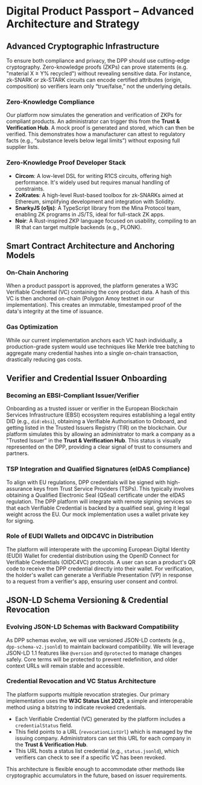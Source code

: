 # Digital Product Passport – Advanced Architecture and Strategy

## Advanced Cryptographic Infrastructure
To ensure both compliance and privacy, the DPP should use cutting-edge cryptography. Zero-knowledge proofs (ZKPs) can prove statements (e.g. "material X ≥ Y% recycled") without revealing sensitive data. For instance, zk-SNARK or zk-STARK circuits can encode certified attributes (origin, composition) so verifiers learn only “true/false,” not the underlying details.

### Zero-Knowledge Compliance
Our platform now simulates the generation and verification of ZKPs for compliant products. An administrator can trigger this from the **Trust & Verification Hub**. A mock proof is generated and stored, which can then be verified. This demonstrates how a manufacturer can attest to regulatory facts (e.g., “substance levels below legal limits”) without exposing full supplier lists.

### Zero-Knowledge Proof Developer Stack
- **Circom**: A low-level DSL for writing R1CS circuits, offering high performance. It's widely used but requires manual handling of constraints.
- **ZoKrates**: A high-level Rust-based toolbox for zk-SNARKs aimed at Ethereum, simplifying development and integration with Solidity.
- **SnarkyJS (o1js)**: A TypeScript library from the Mina Protocol team, enabling ZK programs in JS/TS, ideal for full-stack ZK apps.
- **Noir**: A Rust-inspired ZKP language focused on usability, compiling to an IR that can target multiple backends (e.g., PLONK).

## Smart Contract Architecture and Anchoring Models

### On-Chain Anchoring
When a product passport is approved, the platform generates a W3C Verifiable Credential (VC) containing the core product data. A hash of this VC is then anchored on-chain (Polygon Amoy testnet in our implementation). This creates an immutable, timestamped proof of the data's integrity at the time of issuance.

### Gas Optimization
While our current implementation anchors each VC hash individually, a production-grade system would use techniques like Merkle tree batching to aggregate many credential hashes into a single on-chain transaction, drastically reducing gas costs.

## Verifier and Credential Issuer Onboarding

### Becoming an EBSI-Compliant Issuer/Verifier
Onboarding as a trusted issuer or verifier in the European Blockchain Services Infrastructure (EBSI) ecosystem requires establishing a legal entity DID (e.g., `did:ebsi`), obtaining a Verifiable Authorisation to Onboard, and getting listed in the Trusted Issuers Registry (TIR) on the blockchain. Our platform simulates this by allowing an administrator to mark a company as a "Trusted Issuer" in the **Trust & Verification Hub**. This status is visually represented on the DPP, providing a clear signal of trust to consumers and partners.

### TSP Integration and Qualified Signatures (eIDAS Compliance)
To align with EU regulations, DPP credentials will be signed with high-assurance keys from Trust Service Providers (TSPs). This typically involves obtaining a Qualified Electronic Seal (QSeal) certificate under the eIDAS regulation. The DPP platform will integrate with remote signing services so that each Verifiable Credential is backed by a qualified seal, giving it legal weight across the EU. Our mock implementation uses a wallet private key for signing.

### Role of EUDI Wallets and OIDC4VC in Distribution
The platform will interoperate with the upcoming European Digital Identity (EUDI) Wallet for credential distribution using the OpenID Connect for Verifiable Credentials (OIDC4VC) protocols. A user can scan a product's QR code to receive the DPP credential directly into their wallet. For verification, the holder's wallet can generate a Verifiable Presentation (VP) in response to a request from a verifier's app, ensuring user consent and control.

## JSON-LD Schema Versioning & Credential Revocation

### Evolving JSON-LD Schemas with Backward Compatibility
As DPP schemas evolve, we will use versioned JSON-LD contexts (e.g., `dpp-schema-v2.jsonld`) to maintain backward compatibility. We will leverage JSON-LD 1.1 features like `@version` and `@protected` to manage changes safely. Core terms will be protected to prevent redefinition, and older context URLs will remain stable and accessible.

### Credential Revocation and VC Status Architecture
The platform supports multiple revocation strategies. Our primary implementation uses the **W3C Status List 2021**, a simple and interoperable method using a bitstring to indicate revoked credentials.
-   Each Verifiable Credential (VC) generated by the platform includes a `credentialStatus` field.
-   This field points to a URL (`revocationListUrl`) which is managed by the issuing company. Administrators can set this URL for each company in the **Trust & Verification Hub**.
-   This URL hosts a status list credential (e.g., `status.jsonld`), which verifiers can check to see if a specific VC has been revoked.

This architecture is flexible enough to accommodate other methods like cryptographic accumulators in the future, based on issuer requirements.
